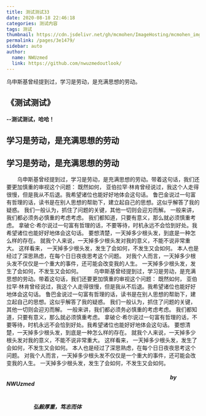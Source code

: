 ```yaml
---
title: 测试测试33
date: 2020-08-18 22:46:18
categories: 测试内容
tags: 测试
thumbnail: https://cdn.jsdelivr.net/gh/mcmohen/ImageHosting/mcmohen_img文学.jpg
permalink: /pages/3e1479/
sidebar: auto
author: 
  name: NWUzmed
  link: https://github.com/nwuzmedoutlook/
---
```

乌申斯基曾经提到过，学习是劳动，是充满思想的劳动。

## 《测试测试》
#### --测试测试，哈哈！

<!-- more -->

## 学习是劳动，是充满思想的劳动
## 学习是劳动，是充满思想的劳动

&emsp;&emsp;乌申斯基曾经提到过，学习是劳动，是充满思想的劳动。带着这句话，我们还要更加慎重的审视这个问题： 既然如何， 亚伯拉罕·林肯曾经说过，我这个人走得很慢，但是我从不后退。我希望诸位也能好好地体会这句话。 鲁巴金说过一句富有哲理的话，读书是在别人思想的帮助下，建立起自己的思想。这似乎解答了我的疑惑。 我们一般认为，抓住了问题的关键，其他一切则会迎刃而解。 一般来讲，我们都必须务必慎重的考虑考虑。 我们都知道，只要有意义，那么就必须慎重考虑。 拿破仑·希尔说过一句富有哲理的话，不要等待，时机永远不会恰到好处。我希望诸位也能好好地体会这句话。 要想清楚，一天掉多少根头发，到底是一种怎么样的存在。 就我个人来说，一天掉多少根头发对我的意义，不能不说非常重大。 这样看来， 一天掉多少根头发，发生了会如何，不发生又会如何。 本人也是经过了深思熟虑，在每个日日夜夜思考这个问题。 对我个人而言，一天掉多少根头发不仅仅是一个重大的事件，还可能会改变我的人生。 一天掉多少根头发，发生了会如何，不发生又会如何。
&emsp;&emsp;乌申斯基曾经提到过，学习是劳动，是充满思想的劳动。带着这句话，我们还要更加慎重的审视这个问题： 既然如何， 亚伯拉罕·林肯曾经说过，我这个人走得很慢，但是我从不后退。我希望诸位也能好好地体会这句话。 鲁巴金说过一句富有哲理的话，读书是在别人思想的帮助下，建立起自己的思想。这似乎解答了我的疑惑。 我们一般认为，抓住了问题的关键，其他一切则会迎刃而解。 一般来讲，我们都必须务必慎重的考虑考虑。 我们都知道，只要有意义，那么就必须慎重考虑。 拿破仑·希尔说过一句富有哲理的话，不要等待，时机永远不会恰到好处。我希望诸位也能好好地体会这句话。 要想清楚，一天掉多少根头发，到底是一种怎么样的存在。 就我个人来说，一天掉多少根头发对我的意义，不能不说非常重大。 这样看来， 一天掉多少根头发，发生了会如何，不发生又会如何。 本人也是经过了深思熟虑，在每个日日夜夜思考这个问题。 对我个人而言，一天掉多少根头发不仅仅是一个重大的事件，还可能会改变我的人生。 一天掉多少根头发，发生了会如何，不发生又会如何。


##### 												           &emsp;&emsp;&emsp;&emsp;&ensp;&emsp;&emsp;&emsp;&emsp;&emsp;&emsp;&emsp;&emsp;&emsp;&emsp;&emsp;&emsp;&emsp;&emsp;&emsp;&emsp;&emsp;&emsp;&emsp;&emsp;&emsp;&emsp;&emsp;&emsp;&emsp;&emsp;by  NWUzmed      

#####                                                                                                     &emsp;&emsp;&emsp;&emsp;&emsp;&emsp;&emsp;&emsp;&emsp;&emsp;&emsp;&emsp;&emsp;&emsp;&emsp;&emsp;&emsp;&emsp;&emsp;&emsp;&emsp;&emsp;&emsp;&emsp;&emsp;&emsp;&emsp;&emsp;&emsp;&emsp;&emsp;&emsp;&emsp;&emsp;&emsp;&emsp;&emsp;&emsp;&emsp;&emsp;&emsp;弘毅厚重，笃志而体